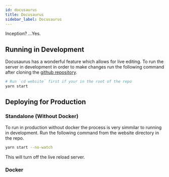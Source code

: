 ```yaml
---
id: docusaurus
title: Docusaurus
sidebar_label: Docusaurus
---
```


Inception? ...Yes.

## Running in Development

Docusaurus has a wonderful feature which allows for live editing. To run the server in development in order to make changes run the following command after cloning the [github repository](https://github.com/Capping-WAR/documentation).

```bash
# Run `cd website` first if your in the root of the repo
yarn start
```

## Deploying for Production

### Standalone (Without Docker)

To run in production without docker the process is very simmilar to running in development. Run the following command from the website directory in the repo.

```bash
yarn start --no-watch
```

This will turn off the live reload server. 

### Docker 


